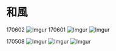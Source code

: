 # 和風

170602
![Imgur](http://i.imgur.com/x8NYmXy.jpg)
170601
![Imgur](http://i.imgur.com/Jay93Wx.jpg)
![Imgur](http://i.imgur.com/LM5TKcT.jpg)

170508
![Imgur](http://i.imgur.com/sr0OPX5.jpg)
![Imgur](http://i.imgur.com/7XhH5pB.jpg)
![Imgur](http://i.imgur.com/vnNVsaj.jpg)
